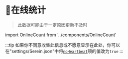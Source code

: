 # 📡在线统计

>此数据可能由于一定原因更新不及时

import OnlineCount from '../components/OnlineCount'

<OnlineCount />

:::tip
如果你不同意收集此信息或不愿意显示在此处，你可以在"settings/Serein.json"中将[`noHeartbeat`](../docs/guide/hiddenSettings#noheartbeat)项的值改为`true`
:::
